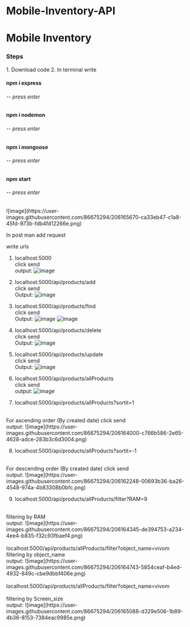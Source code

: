 # Mobile-Inventory-API

<h1>Mobile Inventory</h1>

<h3>Steps</h3>
1. Download code
2. In terminal write
  <h4>npm i express</h4> <h6> -- press enter</h6>
  <h4>npm i nodemon</h4> <h6> -- press enter</h6>
  <h4>npm i mongoose</h4> <h6> -- press enter</h6>
  <h4> npm start</h4> <h6> -- press enter</h6>
  ![image](https://user-images.githubusercontent.com/86675294/206165670-ca33eb47-c1a8-45fd-973b-fdb4fd12266e.png)
  
  In post man add request
  
  write urls
  
 1. localhost:5000 <br>
 click send <br>
 output: ![image](https://user-images.githubusercontent.com/86675294/206158399-8d598ac4-8b81-4139-818b-0e1e21322edb.png)
 
 2. localhost:5000/api/products/add  <br>
 click send <br>
 Output: ![image](https://user-images.githubusercontent.com/86675294/206160486-7d190253-2130-46c0-9868-28e92c5465ed.png)

 3.  localhost:5000/api/products/find  <br>
 click send <br>
 Output: ![image](https://user-images.githubusercontent.com/86675294/206160889-eabf8be4-6498-4a28-a197-c469f84dde64.png)
![image](https://user-images.githubusercontent.com/86675294/206160974-f157f3e1-c1b7-4485-8067-025ceb4a177f.png)

4.  localhost:5000/api/products/delete  <br>
 click send <br>
 Output: ![image](https://user-images.githubusercontent.com/86675294/206161208-f4f923c6-29ae-47ad-a3d3-81e81073f678.png)

5.  localhost:5000/api/products/update  <br>
 click send <br>
 Output: ![image](https://user-images.githubusercontent.com/86675294/206161676-5ae37f9d-73e7-48ad-ab35-9b710d5b11cf.png)

6. localhost:5000/api/products/allProducts  <br>
click send <br>
output: ![image](https://user-images.githubusercontent.com/86675294/206161901-e4a6db7a-62de-4b65-90d7-8478d687a19d.png)

7. localhost:5000/api/products/allProducts?sortit=1  
<br>
For ascending order (By created date) click send <br>
output: ![image](https://user-images.githubusercontent.com/86675294/206164000-c766b586-2e65-4628-adce-283b3c6d3004.png)

8. localhost:5000/api/products/allProducts?sortit=-1  
<br>
For descending order (By created date) click send <br>
output: ![image](https://user-images.githubusercontent.com/86675294/206162248-00693b36-ba26-4548-974a-4b83308b0bfc.png)

9. localhost:5000/api/products/allProducts/filter?RAM=9
<br>
filtering by RAM <br>
output:  ![image](https://user-images.githubusercontent.com/86675294/206164345-de394753-a234-4ee4-b835-f32c93fbaef4.png)
  <br><br>
localhost:5000/api/products/allProducts/filter?object_name=vivom
<br>
filtering by object_name <br>
output:  ![image](https://user-images.githubusercontent.com/86675294/206164743-5854ceaf-b4ed-4932-849c-cbe9dbbf406e.png)
<br><br>
localhost:5000/api/products/allProducts/filter?object_name=vivom
<br><br>
filtering by Screen_size <br>
output:  ![image](https://user-images.githubusercontent.com/86675294/206165088-d329e506-1b89-4b36-8153-7384eac9985e.png)


   

 


 
  


  
 
  
  

